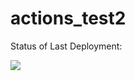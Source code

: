 # actions_test2

Status of Last Deployment:<br>
<!-- <img src="https://github.com/jpummill/<repository>/workflows/<workflowname>/badge.svg?branch=master"><br> -->
<img src="https://github.com/jpummill/actions_test2/workflows/Build/badge.svg?branch=master"><br>
